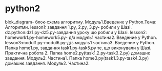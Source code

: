 # python2
blok_diagram- блок-схема алгоритму. Модуль1.Введение у Python.Тема: Алгоритми.
lesson1: завдання 1.py, 2.py, 3.py- робили у Шазі.
 dz.python:dz1.py-dz5.py-завдання уроку що робили у Шазі.
 lesson2: homework1.py-homework5.py- д/з модуль1 частина2. Введение у Python.
 lesson3:modul1.py-modul6.py-д/з модуль1 частина3. Введение у Python.
 Папка home1.py, завдання task1.py-task5.py те, що виконували у Шазі. Практична робота 2.
 Папка home2.py(task1.2.py-task3.2.py) домашнє завдання. Модуль2. Частина1.
 Папка home3.py(task1.3.py-task4.3.py) домашнє завдання. Модуль2. Частина2.